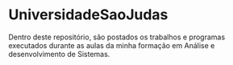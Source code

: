 # UniversidadeSaoJudas
Dentro deste repositório, são postados os trabalhos e programas executados durante as aulas da minha formação em Análise e desenvolvimento de Sistemas.
